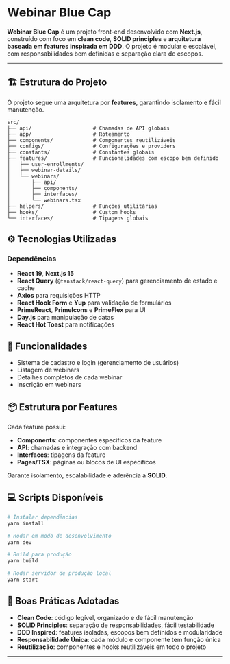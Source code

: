 # Webinar Blue Cap

**Webinar Blue Cap** é um projeto front-end desenvolvido com **Next.js**, construído com foco em **clean code**, **SOLID principles** e **arquitetura baseada em features inspirada em DDD**. O projeto é modular e escalável, com responsabilidades bem definidas e separação clara de escopos.

---

## 🏗 Estrutura do Projeto

O projeto segue uma arquitetura por **features**, garantindo isolamento e fácil manutenção.

```
src/
├── api/                    # Chamadas de API globais
├── app/                    # Roteamento
├── components/             # Componentes reutilizáveis
├── configs/                # Configurações e providers
├── constants/              # Constantes globais
├── features/               # Funcionalidades com escopo bem definido
│   ├── user-enrollments/
│   ├── webinar-details/
│   └── webinars/
│       ├── api/
│       ├── components/
│       ├── interfaces/
│       └── webinars.tsx
├── helpers/                # Funções utilitárias
├── hooks/                  # Custom hooks
└── interfaces/             # Tipagens globais
```

## ⚙️ Tecnologias Utilizadas

### Dependências

- **React 19**, **Next.js 15**
- **React Query** (`@tanstack/react-query`) para gerenciamento de estado e cache
- **Axios** para requisições HTTP
- **React Hook Form** e **Yup** para validação de formulários
- **PrimeReact**, **PrimeIcons** e **PrimeFlex** para UI
- **Day.js** para manipulação de datas
- **React Hot Toast** para notificações

## 🚀 Funcionalidades

- Sistema de cadastro e login (gerenciamento de usuários)
- Listagem de webinars
- Detalhes completos de cada webinar
- Inscrição em webinars

## 📦 Estrutura por Features

Cada feature possui:

- **Components**: componentes específicos da feature
- **API**: chamadas e integração com backend
- **Interfaces**: tipagens da feature
- **Pages/TSX**: páginas ou blocos de UI específicos

Garante isolamento, escalabilidade e aderência a **SOLID**.

## 💻 Scripts Disponíveis

```bash
# Instalar dependências
yarn install

# Rodar em modo de desenvolvimento
yarn dev

# Build para produção
yarn build

# Rodar servidor de produção local
yarn start
```

## 📖 Boas Práticas Adotadas

- **Clean Code**: código legível, organizado e de fácil manutenção
- **SOLID Principles**: separação de responsabilidades, fácil testabilidade
- **DDD Inspired**: features isoladas, escopos bem definidos e modularidade
- **Responsabilidade Única**: cada módulo e componente tem função única
- **Reutilização**: componentes e hooks reutilizáveis em todo o projeto

---
